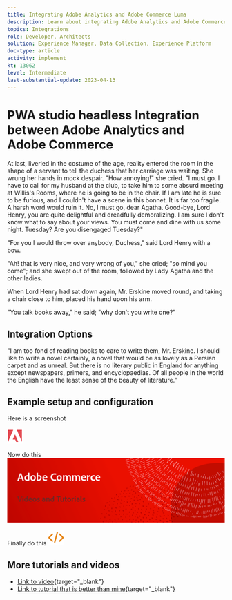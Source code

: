 ```yaml
---
title: Integrating Adobe Analytics and Adobe Commerce Luma
description: Learn about integrating Adobe Analytics and Adobe Commerce using the native theme Luma.
topics: Integrations
role: Developer, Architects
solution: Experience Manager, Data Collection, Experience Platform
doc-type: article
activity: implement
kt: 13062
level: Intermediate
last-substantial-update: 2023-04-13
---
```


# PWA studio headless Integration between Adobe Analytics and Adobe Commerce

At last, liveried in the costume of the age, reality entered the room in the shape of a servant to tell the duchess that her carriage was waiting. She wrung her hands in mock despair. "How annoying!" she cried. "I must go. I have to call for my husband at the club, to take him to some absurd meeting at Willis's Rooms, where he is going to be in the chair. If I am late he is sure to be furious, and I couldn't have a scene in this bonnet. It is far too fragile. A harsh word would ruin it. No, I must go, dear Agatha. Good-bye, Lord Henry, you are quite delightful and dreadfully demoralizing. I am sure I don't know what to say about your views. You must come and dine with us some night. Tuesday? Are you disengaged Tuesday?"

"For you I would throw over anybody, Duchess," said Lord Henry with a bow.

"Ah! that is very nice, and very wrong of you," she cried; "so mind you come"; and she swept out of the room, followed by Lady Agatha and the other ladies.

When Lord Henry had sat down again, Mr. Erskine moved round, and taking a chair close to him, placed his hand upon his arm.

"You talk books away," he said; "why don't you write one?"

## Integration Options

"I am too fond of reading books to care to write them, Mr. Erskine. I should like to write a novel certainly, a novel that would be as lovely as a Persian carpet and as unreal. But there is no literary public in England for anything except newspapers, primers, and encyclopaedias. Of all people in the world the English have the least sense of the beauty of literature."


## Example setup and configuration

Here is a screenshot

![Screenshot 1](/help/assets/adobe-logo.svg)

Now do this
![Screenshot 2](/help/assets/banner-videos-home.png)

Finally do this
![last screenshot](/help/assets/open-source.svg)

## More tutorials and videos

* [Link to video](https://example.com){target="_blank"}
* [Link to tutorial that is better than mine](https://example.com){target="_blank"}
